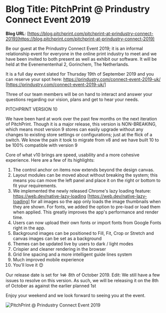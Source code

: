 # **Blog Title**: PitchPrint @ Prindustry Connect Event 2019

**Blog URL**: [https://blog.pitchprint.com/pitchprint-at-prindustry-connect-2019](https://blog.pitchprint.com/pitchprint-at-prindustry-connect-2019)

Be our guest at the Prindustry Connect Event 2019; it is an informal relationship event for everyone in the online print industry to meet
and we have been invited to both present as well as exhibit our software. It will be held at the Evenementenhal 2, Gorinchem, The
Netherlands.

It is a full day event slated for Thursday 19th of September 2019 and you can reserve your spot here:
https://prindustry.com/connect-event-2019-uk/ [https://prindustry.com/connect-event-2019-uk/]

Three of our team members will be on hand to interact and answer your questions regarding our vision, plans and get to hear your needs.


PITCHPRINT VERSION 10

We have been hard at work over the past few months on the next iteration of PitchPrint. Though it is a major release, this version is
NON-BREAKING, which means most version 9 stores can easily upgrade without any changes to existing store settings or configurations; just at
the flick of a switch. We know the pain it took to migrate from v8 and we have built 10 to be 100% compatible with version 9

Core of what v10 brings are speed, usability and a more cohesive experience. Here are a few of its highlights:

 1.  The control anchor on items now extends beyond the design canvas.
 2.  Layout modules can be moved about without breaking the system; this means you can move the left panel and place it on the right or
     bottom to fit your requirements.
 3.  We implemented the newly released Chrome's lazy loading feature: https://web.dev/native-lazy-loading
     [https://web.dev/native-lazy-loading] for all images so the app only loads the image thumbnails when they are shown. For fonts, we
     added the option to pre-load or load them when applied. This greatly improves the app's performance and render time.
 4.  Users can now upload their own fonts or import fonts from Google Fonts right in the app.
 5.  Background images can be positioned to Fill, Fit, Crop or Stretch and canvas images can be set as a background
 6.  Themes can be updated live by users to dark / light modes
 7.  Crispier and cleaner rendering in the browser
 8.  Grid line spacing and a more intelligent guide lines system
 9.  Much improved mobile experience
 10. You'll love it 😊

Our release date is set for 1̶s̶t̶  8th of October 2019.
Edit: We still have a few issues to resolve on this version. As such, we will be releasing it on the 8th of October as against the earlier
planned 1st

Enjoy your weekend and we look forward to seeing you at the event.

![PitchPrint @ Prindustry Connect Event 2019](https://blog.pitchprint.com/content/images/2019/09/Header-Q3-1--1-.png)

